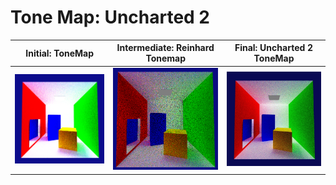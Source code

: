 # Tone Map: Uncharted 2


Initial: ToneMap             |  Intermediate: Reinhard Tonemap      |  Final: Uncharted 2 ToneMap         | 
:-------------------------:|:-------------------------:|:-------------------------:|
<img src="original_tone_map.png" width="900">         |    <img src="reinhard_tonemap.png" width="900">    |  <img src="JPG_Uncharted2_ToneMap.jpg" width="900"> | 

